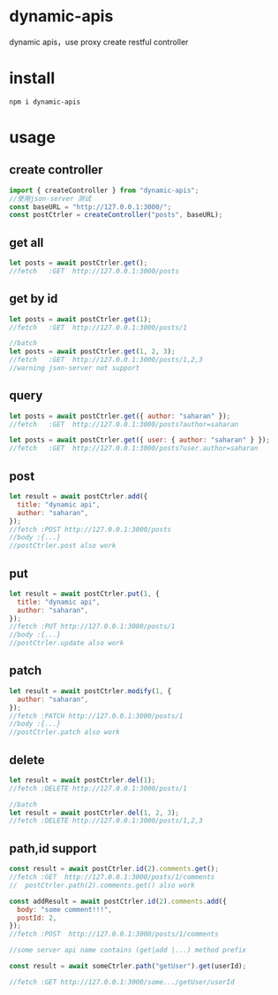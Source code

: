 # dynamic-apis

dynamic apis，use proxy create restful controller

# install

```bash
npm i dynamic-apis
```

# usage

## create controller

```javascript
import { createController } from "dynamic-apis";
//使用json-server 测试
const baseURL = "http://127.0.0.1:3000/";
const postCtrler = createController("posts", baseURL);
```

## get all

```javascript
let posts = await postCtrler.get();
//fetch   :GET  http://127.0.0.1:3000/posts
```

## get by id

```javascript
let posts = await postCtrler.get(1);
//fetch   :GET  http://127.0.0.1:3000/posts/1

//batch
let posts = await postCtrler.get(1, 2, 3);
//fetch   :GET  http://127.0.0.1:3000/posts/1,2,3
//warning json-server not support
```

## query

```javascript
let posts = await postCtrler.get({ author: "saharan" });
//fetch   :GET  http://127.0.0.1:3000/posts?author=saharan

let posts = await postCtrler.get({ user: { author: "saharan" } });
//fetch   :GET  http://127.0.0.1:3000/posts?user.author=saharan
```

## post

```javascript
let result = await postCtrler.add({
  title: "dynamic api",
  author: "saharan",
});
//fetch :POST http://127.0.0.1:3000/posts
//body :{...}
//postCtrler.post also work
```

## put

```javascript
let result = await postCtrler.put(1, {
  title: "dynamic api",
  author: "saharan",
});
//fetch :PUT http://127.0.0.1:3000/posts/1
//body :{...}
//postCtrler.update also work
```

## patch

```javascript
let result = await postCtrler.modify(1, {
  author: "saharan",
});
//fetch :PATCH http://127.0.0.1:3000/posts/1
//body :{...}
//postCtrler.patch also work
```

## delete

```javascript
let result = await postCtrler.del(1);
//fetch :DELETE http://127.0.0.1:3000/posts/1

//batch
let result = await postCtrler.del(1, 2, 3);
//fetch :DELETE http://127.0.0.1:3000/posts/1,2,3
```

## path,id support

```javascript
const result = await postCtrler.id(2).comments.get();
//fetch :GET  http://127.0.0.1:3000/posts/1/comments
//  postCtrler.path(2).comments.get() also work

const addResult = await postCtrler.id(2).comments.add({
  body: "some comment!!!",
  postId: 2,
});
//fetch :POST  http://127.0.0.1:3000/posts/1/comments

//some server api name contains (get|add |...) method prefix

const result = await someCtrler.path("getUser").get(userId);

//fetch :GET http://127.0.0.1:3000/some.../getUser/userId
```
